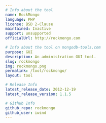 ```yaml
---
# Info about the tool
name: RockMongo
language: PHP
license: BSD 2-Clause
maintained: Inactive
support: unsupported
officialUrl: http://rockmongo.com

# Info about the tool on mongodb-tools.com
purpose: GUI
description: An administration GUI tool.
slug: rockmongo
img: rockmongo.png
permalink: /tool/rockmongo/
layout: tool

# Release Info
latest_release_date: 2012-12-19
latest_release_version: 1.1.5

# Github Info
github_repo: rockmongo
github_user: iwind
---
```


